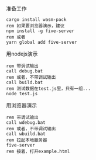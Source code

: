 准备工作

``` batchfile
cargo install wasm-pack
rem 如果要浏览器演示，建议
npm install -g five-server
rem 或者
yarn global add five-server
```

用nodejs演示
``` batchfile
rem 带调试输出
call debug.bat
rem 或者，不带调试输出
call build.bat
rem 测试数据在test.js里，只有一组...
node test.js
```

用浏览器演示
``` batchfile
rem 带调试输出
call wdebug.bat
rem 或者，不带调试输出
call wbuild.bat
rem 拉起本地服务器
five-server
rem 接着，打开example.html
```
